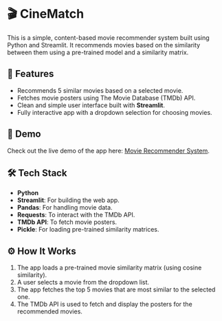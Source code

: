 # 🎬 CineMatch

This is a simple, content-based movie recommender system built using Python and Streamlit. It recommends movies based on the similarity between them using a pre-trained model and a similarity matrix.

## 📌 Features

- Recommends 5 similar movies based on a selected movie.
- Fetches movie posters using The Movie Database (TMDb) API.
- Clean and simple user interface built with **Streamlit**.
- Fully interactive app with a dropdown selection for choosing movies.

## 🚀 Demo

Check out the live demo of the app here: [Movie Recommender System](https://cinematch-movie-recommender-app.streamlit.app/).

## 🛠️ Tech Stack

- **Python**
- **Streamlit**: For building the web app.
- **Pandas**: For handling movie data.
- **Requests**: To interact with the TMDb API.
- **TMDb API**: To fetch movie posters.
- **Pickle**: For loading pre-trained similarity matrices.

## ⚙️ How It Works

1. The app loads a pre-trained movie similarity matrix (using cosine similarity).
2. A user selects a movie from the dropdown list.
3. The app fetches the top 5 movies that are most similar to the selected one.
4. The TMDb API is used to fetch and display the posters for the recommended movies.

